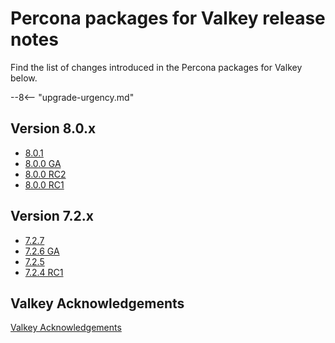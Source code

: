 # Percona packages for Valkey release notes

Find the list of changes introduced in the Percona packages for Valkey below.

--8<-- "upgrade-urgency.md"

## Version 8.0.x

* [8.0.1](8.0.1.md)
* [8.0.0 GA](8.0.0.md)
* [8.0.0 RC2](8.0.0-rc2.md)
* [8.0.0 RC1](8.0.0-rc1.md)

## Version 7.2.x

* [7.2.7](7.2.7.md)
* [7.2.6 GA](7.2.6.md)
* [7.2.5](7.2.5.md)
* [7.2.4 RC1](7.2.4.md)

## Valkey Acknowledgements

[Valkey Acknowledgements](acknowledgements.md)
